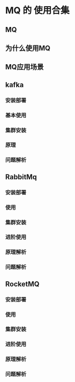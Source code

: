 # MQ 的 使用合集

## MQ



## 为什么使用MQ

## MQ应用场景

## kafka

### 安装部署

### 基本使用

### 集群安装

### 原理

### 问题解析

## RabbitMq

### 安装部署

### 使用

### 集群安装

### 进阶使用

### 原理解析

### 问题解析

## RocketMQ

### 安装部署

### 使用

### 集群安装

### 进阶使用

### 原理解析

### 问题解析

